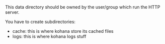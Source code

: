 This data directory should be owned by the user/group which run the HTTP server.

You have to create subdirectories:
  - cache: this is where kohana store its cached files
  - logs: this is where kohana logs stuff

